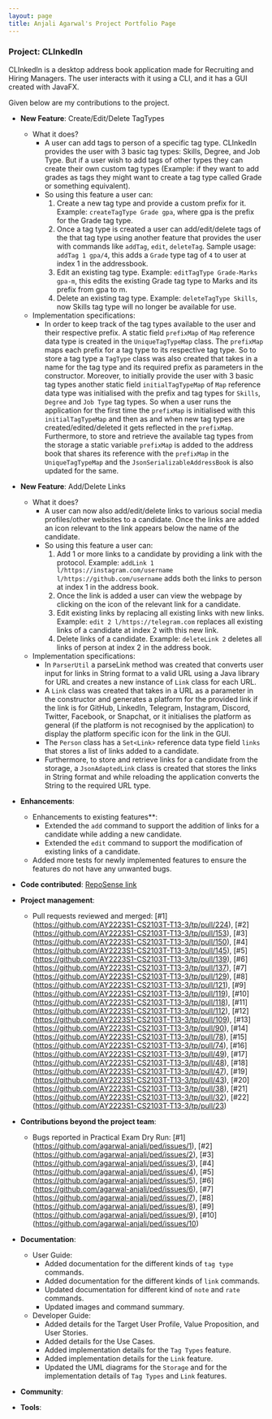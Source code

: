 ```yaml
---
layout: page
title: Anjali Agarwal's Project Portfolio Page
---
```


### Project: CLInkedIn

CLInkedIn is a desktop address book application made for Recruiting and Hiring Managers.
The user interacts with it using a CLI, and it has a GUI created with JavaFX.

Given below are my contributions to the project.

* **New Feature**: Create/Edit/Delete TagTypes 
  * What it does?
    * A user can add tags to person of a specific tag type. CLInkedIn provides the user with 3 basic tag types: Skills, Degree, and Job Type. But if a user wish to add tags of other types they can create their own custom tag types (Example: if they want to add grades as tags they might want to create a tag type called Grade or something equivalent).
    * So using this feature a user can:
      1. Create a new tag type and provide a custom prefix for it. Example: `createTagType Grade gpa`, where gpa is the prefix for the Grade tag type.
      2. Once a tag type is created a user can add/edit/delete tags of the that tag type using another feature that provides the user with commands like `addTag`, `edit`, `deleteTag`. Sample usage: `addTag 1 gpa/4`, this adds a `Grade` type tag of `4` to user at index 1 in the addressbook. 
      3. Edit an existing tag type. Example: `editTagType Grade-Marks gpa-m`, this edits the existing Grade tag type to Marks and its prefix from gpa to m.
      4. Delete an existing tag type. Example: `deleteTagType Skills`, now Skills tag type will no longer be available for use.
  * Implementation specifications:
    * In order to keep track of the tag types available to the user and their respective prefix. A static field `prefixMap` of `Map` reference data type is created in the `UniqueTagTypeMap` class. The `prefixMap` maps each prefix for a tag type to its respective tag type. So to store a tag type a `TagType` class was also created that takes in a name for the tag type and its required prefix as parameters in the constructor. Moreover, to initially provide the user with 3 basic tag types another static field `initialTagTypeMap` of `Map` reference data type was initialised with the prefix and tag types for `Skills`, `Degree` and `Job Type` tag types. So when a user runs the application for the first time the `prefixMap` is initialised with this `initialTagTypeMap` and then as and when new tag types are created/edited/deleted it gets reflected in the `prefixMap`. Furthermore, to store and retrieve the available tag types from the storage a static variable `prefixMap` is added to the address book that shares its reference with the `prefixMap` in the `UniqueTagTypeMap` and the `JsonSerializableAddressBook` is also updated for the same.
    
* **New Feature**: Add/Delete Links
  * What it does?
    * A user can now also add/edit/delete links to various social media profiles/other websites to a candidate. Once the links are added an icon relevant to the link appears below the name of the candidate.
    * So using this feature a user can:
      1. Add 1 or more links to a candidate by providing a link with the protocol. Example: `addLink 1 l/https://instagram.com/username l/https://github.com/username` adds both the links to person at index 1 in the address book.
      2. Once the link is added a user can view the webpage by clicking on the icon of the relevant link for a candidate.
      3. Edit existing links by replacing all existing links with new links. Example: `edit 2 l/https://telegram.com` replaces all existing links of a candidate at index 2 with this new link.
      4. Delete links of a candidate. Example: `deleteLink 2` deletes all links of person at index 2 in the address book.
  * Implementation specifications:
    * In `ParserUtil` a parseLink method was created that converts user input for links in String format to a valid URL using a Java library for URL and creates a new instance of `Link` class for each URL.
    * A `Link` class was created that takes in a URL as a parameter in the constructor and generates a platform for the provided link if the link is for GitHub, LinkedIn, Telegram, Instagram, Discord, Twitter, Facebook, or Snapchat, or it initialises the platform as general (if the platform is not recognised by the application) to display the platform specific icon for the link in the GUI.
    * The `Person` class has a `Set<Link>` reference data type field `links` that stores a list of links added to a candidate. 
    * Furthermore, to store and retrieve links for a candidate from the storage, a `JsonAdaptedLink` class is created that stores the links in String format and while reloading the application converts the String to the required URL type.

* **Enhancements**:
  * Enhancements to existing features**:
    * Extended the `add` command to support the addition of links for a candidate while adding a new candidate.
    * Extended the `edit` command to support the modification of existing links of a candidate.
  * Added more tests for newly implemented features to ensure the features do not have any unwanted bugs.

* **Code contributed**: [RepoSense link](https://nus-cs2103-ay2223s1.github.io/tp-dashboard/?search=agarwal-anjali&breakdown=true)

* **Project management**: 
  * Pull requests reviewed and merged: [\#1] (https://github.com/AY2223S1-CS2103T-T13-3/tp/pull/224), [\#2] (https://github.com/AY2223S1-CS2103T-T13-3/tp/pull/153), [\#3] (https://github.com/AY2223S1-CS2103T-T13-3/tp/pull/150), [\#4] (https://github.com/AY2223S1-CS2103T-T13-3/tp/pull/145), [\#5] (https://github.com/AY2223S1-CS2103T-T13-3/tp/pull/139), [\#6] (https://github.com/AY2223S1-CS2103T-T13-3/tp/pull/137), [\#7] (https://github.com/AY2223S1-CS2103T-T13-3/tp/pull/129), [\#8] (https://github.com/AY2223S1-CS2103T-T13-3/tp/pull/121), [\#9] (https://github.com/AY2223S1-CS2103T-T13-3/tp/pull/119), [\#10] (https://github.com/AY2223S1-CS2103T-T13-3/tp/pull/118), [\#11] (https://github.com/AY2223S1-CS2103T-T13-3/tp/pull/112), [\#12] (https://github.com/AY2223S1-CS2103T-T13-3/tp/pull/109), [\#13] (https://github.com/AY2223S1-CS2103T-T13-3/tp/pull/90), [\#14] (https://github.com/AY2223S1-CS2103T-T13-3/tp/pull/78), [\#15] (https://github.com/AY2223S1-CS2103T-T13-3/tp/pull/74), [\#16] (https://github.com/AY2223S1-CS2103T-T13-3/tp/pull/49), [\#17] (https://github.com/AY2223S1-CS2103T-T13-3/tp/pull/48), [\#18] (https://github.com/AY2223S1-CS2103T-T13-3/tp/pull/47), [\#19] (https://github.com/AY2223S1-CS2103T-T13-3/tp/pull/43), [\#20] (https://github.com/AY2223S1-CS2103T-T13-3/tp/pull/38), [\#21] (https://github.com/AY2223S1-CS2103T-T13-3/tp/pull/32), [\#22] (https://github.com/AY2223S1-CS2103T-T13-3/tp/pull/23)

* **Contributions beyond the project team**:
  * Bugs reported in Practical Exam Dry Run: [\#1] (https://github.com/agarwal-anjali/ped/issues/1), [\#2] (https://github.com/agarwal-anjali/ped/issues/2), [\#3] (https://github.com/agarwal-anjali/ped/issues/3), [\#4] (https://github.com/agarwal-anjali/ped/issues/4), [\#5] (https://github.com/agarwal-anjali/ped/issues/5), [\#6] (https://github.com/agarwal-anjali/ped/issues/6), [\#7] (https://github.com/agarwal-anjali/ped/issues/7), [\#8] (https://github.com/agarwal-anjali/ped/issues/8), [\#9] (https://github.com/agarwal-anjali/ped/issues/9), [\#10] (https://github.com/agarwal-anjali/ped/issues/10)


* **Documentation**:
    * User Guide:
      - Added documentation for the different kinds of `tag type` commands.
      - Added documentation for the different kinds of `link` commands.
      - Updated documentation for different kind of `note` and `rate` commands.
      - Updated images and command summary.
    * Developer Guide:
      - Added details for the Target User Profile, Value Proposition, and User Stories.
      - Added details for the Use Cases.
      - Added implementation details for the `Tag Types` feature.
      - Added implementation details for the `Link` feature.
      - Updated the UML diagrams for the `Storage` and for the implementation details of `Tag Types` and `Link` features. 

* **Community**:

* **Tools**:

